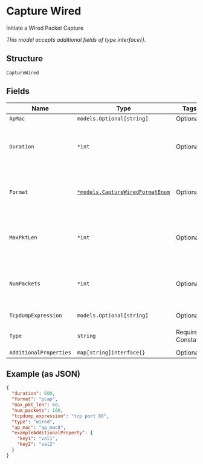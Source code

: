 
# Capture Wired

Initiate a Wired Packet Capture

*This model accepts additional fields of type interface{}.*

## Structure

`CaptureWired`

## Fields

| Name | Type | Tags | Description |
|  --- | --- | --- | --- |
| `ApMac` | `models.Optional[string]` | Optional | - |
| `Duration` | `*int` | Optional | duration of the capture, in seconds<br>**Default**: `600`<br>**Constraints**: `<= 86400` |
| `Format` | [`*models.CaptureWiredFormatEnum`](../../doc/models/capture-wired-format-enum.md) | Optional | pcap format. enum: `pcap`, `stream`<br>**Default**: `"pcap"` |
| `MaxPktLen` | `*int` | Optional | max_len of each packet to capture<br>**Default**: `128`<br>**Constraints**: `<= 2048` |
| `NumPackets` | `*int` | Optional | number of packets to capture, 0 for unlimited<br>**Default**: `1024` |
| `TcpdumpExpression` | `models.Optional[string]` | Optional | tcpdump expression |
| `Type` | `string` | Required, Constant | enum: `wired`<br>**Value**: `"wired"` |
| `AdditionalProperties` | `map[string]interface{}` | Optional | - |

## Example (as JSON)

```json
{
  "duration": 600,
  "format": "pcap",
  "max_pkt_len": 68,
  "num_packets": 100,
  "tcpdump_expression": "tcp port 80",
  "type": "wired",
  "ap_mac": "ap_mac8",
  "exampleAdditionalProperty": {
    "key1": "val1",
    "key2": "val2"
  }
}
```


